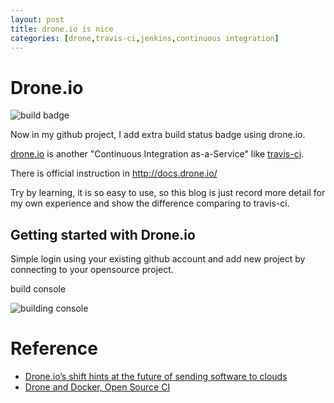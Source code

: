 ```yaml
---
layout: post
title: drone.io is nice
categories: [drone,travis-ci,jenkins,continuous integration]
---
```


# Drone.io #

![build badge](http://www.larrycaiyu.com/blog/images/drone-build-badge.png)

Now in my github project, I add extra build status badge using drone.io.

[drone.io](https://drone.io/) is another "Continuous Integration as-a-Service" like [travis-ci](http://travis-ci.org).

There is official instruction in http://docs.drone.io/ 

Try by learning, it is so easy to use, so this blog is just record more detail for my own experience and show the difference comparing to travis-ci.

## Getting started with Drone.io ##

Simple login using your existing github account and add new project by connecting to your opensource project.

build console

![building console](http://www.larrycaiyu.com/blog/images/drone-building-console.png)

# Reference #

* [Drone.io’s shift hints at the future of sending software to clouds](http://venturebeat.com/2014/02/07/droneio/)
* [Drone and Docker, Open Source CI](http://blog.drone.io/2014/2/5/open-source-ci-docker.html)

[hubot]: http://hubot.github.com/
[hubot_catalog]: http://hubot-script-catalog.herokuapp.com/
[jenkins_notify]: https://github.com/github/hubot-scripts/blob/master/src/scripts/jenkins-notifier.coffee
